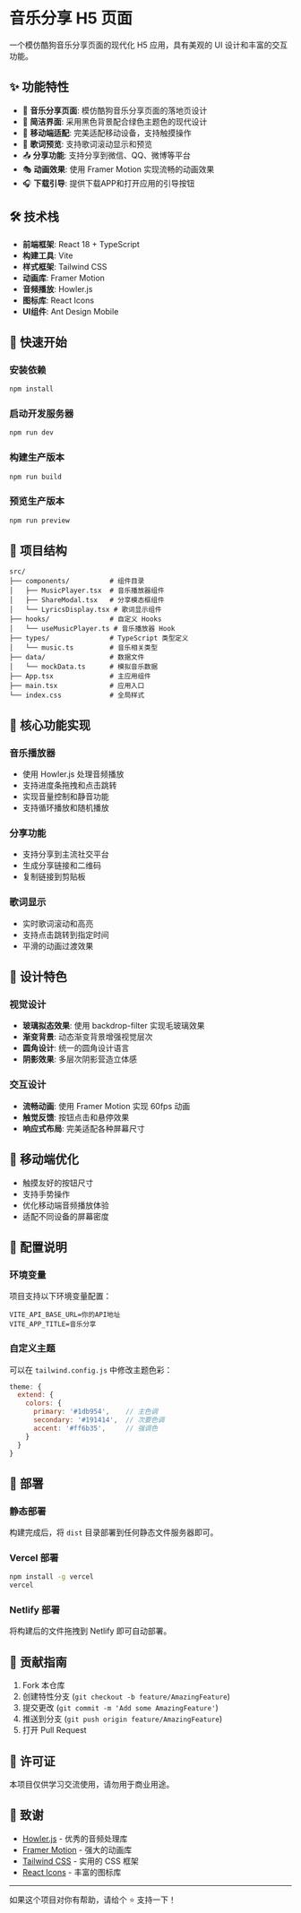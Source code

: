 # 音乐分享 H5 页面

一个模仿酷狗音乐分享页面的现代化 H5 应用，具有美观的 UI 设计和丰富的交互功能。

## ✨ 功能特性

- 🎵 **音乐分享页面**: 模仿酷狗音乐分享页面的落地页设计
- 🎨 **简洁界面**: 采用黑色背景配合绿色主题色的现代设计
- 📱 **移动端适配**: 完美适配移动设备，支持触摸操作
- 🎤 **歌词预览**: 支持歌词滚动显示和预览
- 📤 **分享功能**: 支持分享到微信、QQ、微博等平台
- 🎭 **动画效果**: 使用 Framer Motion 实现流畅的动画效果
- 🎧 **下载引导**: 提供下载APP和打开应用的引导按钮

## 🛠️ 技术栈

- **前端框架**: React 18 + TypeScript
- **构建工具**: Vite
- **样式框架**: Tailwind CSS
- **动画库**: Framer Motion
- **音频播放**: Howler.js
- **图标库**: React Icons
- **UI组件**: Ant Design Mobile

## 🚀 快速开始

### 安装依赖

```bash
npm install
```

### 启动开发服务器

```bash
npm run dev
```

### 构建生产版本

```bash
npm run build
```

### 预览生产版本

```bash
npm run preview
```

## 📁 项目结构

```
src/
├── components/          # 组件目录
│   ├── MusicPlayer.tsx  # 音乐播放器组件
│   ├── ShareModal.tsx   # 分享模态框组件
│   └── LyricsDisplay.tsx # 歌词显示组件
├── hooks/               # 自定义 Hooks
│   └── useMusicPlayer.ts # 音乐播放器 Hook
├── types/               # TypeScript 类型定义
│   └── music.ts         # 音乐相关类型
├── data/                # 数据文件
│   └── mockData.ts      # 模拟音乐数据
├── App.tsx              # 主应用组件
├── main.tsx             # 应用入口
└── index.css            # 全局样式
```

## 🎯 核心功能实现

### 音乐播放器
- 使用 Howler.js 处理音频播放
- 支持进度条拖拽和点击跳转
- 实现音量控制和静音功能
- 支持循环播放和随机播放

### 分享功能
- 支持分享到主流社交平台
- 生成分享链接和二维码
- 复制链接到剪贴板

### 歌词显示
- 实时歌词滚动和高亮
- 支持点击跳转到指定时间
- 平滑的动画过渡效果

## 🎨 设计特色

### 视觉设计
- **玻璃拟态效果**: 使用 backdrop-filter 实现毛玻璃效果
- **渐变背景**: 动态渐变背景增强视觉层次
- **圆角设计**: 统一的圆角设计语言
- **阴影效果**: 多层次阴影营造立体感

### 交互设计
- **流畅动画**: 使用 Framer Motion 实现 60fps 动画
- **触觉反馈**: 按钮点击和悬停效果
- **响应式布局**: 完美适配各种屏幕尺寸

## 📱 移动端优化

- 触摸友好的按钮尺寸
- 支持手势操作
- 优化移动端音频播放体验
- 适配不同设备的屏幕密度

## 🔧 配置说明

### 环境变量
项目支持以下环境变量配置：

```env
VITE_API_BASE_URL=你的API地址
VITE_APP_TITLE=音乐分享
```

### 自定义主题
可以在 `tailwind.config.js` 中修改主题色彩：

```javascript
theme: {
  extend: {
    colors: {
      primary: '#1db954',    // 主色调
      secondary: '#191414',  // 次要色调
      accent: '#ff6b35',     // 强调色
    }
  }
}
```

## 🚀 部署

### 静态部署
构建完成后，将 `dist` 目录部署到任何静态文件服务器即可。

### Vercel 部署
```bash
npm install -g vercel
vercel
```

### Netlify 部署
将构建后的文件拖拽到 Netlify 即可自动部署。

## 🤝 贡献指南

1. Fork 本仓库
2. 创建特性分支 (`git checkout -b feature/AmazingFeature`)
3. 提交更改 (`git commit -m 'Add some AmazingFeature'`)
4. 推送到分支 (`git push origin feature/AmazingFeature`)
5. 打开 Pull Request

## 📄 许可证

本项目仅供学习交流使用，请勿用于商业用途。

## 🙏 致谢

- [Howler.js](https://howlerjs.com/) - 优秀的音频处理库
- [Framer Motion](https://www.framer.com/motion/) - 强大的动画库
- [Tailwind CSS](https://tailwindcss.com/) - 实用的 CSS 框架
- [React Icons](https://react-icons.github.io/react-icons/) - 丰富的图标库

---

如果这个项目对你有帮助，请给个 ⭐️ 支持一下！

